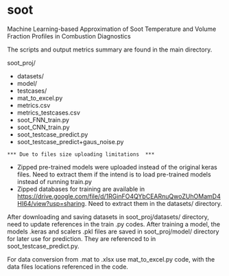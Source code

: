 # soot
Machine Learning-based Approximation of Soot Temperature and Volume Fraction Profiles in Combustion Diagnostics

The scripts and output metrics summary are found in the main directory.

soot_proj/
- datasets/
- model/
- testcases/
- mat_to_excel.py
- metrics.csv
- metrics_testcases.csv
- soot_FNN_train.py
- soot_CNN_train.py
- soot_testcase_predict.py
- soot_testcase_predict+gaus_noise.py

`*** Due to files size uploading limitations  ***`
- Zipped pre-trained models were uploaded instead of the original keras files. Need to extract them if the intend is to load pre-trained models instead of running train.py
- Zipped databases for training are available in https://drive.google.com/file/d/1RGinFO4QYbCEARnuQwoZUhOMamD4HI64/view?usp=sharing. Need to extract them in the datasets/ directory.

After downloading and saving datasets in soot_proj/datasets/ directory, need to update references in the train .py codes.
After training a model, the models .keras and scalers .pkl files are saved in soot_proj/model/ directory for later use for prediction. They are referenced to in soot_testcase_predict.py.

For data conversion from .mat to .xlsx use mat_to_excel.py code, with the data files locations referenced in the code.
